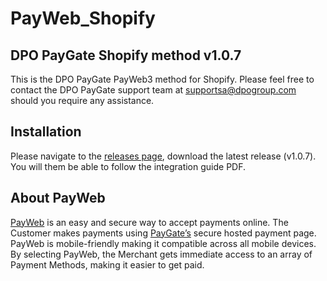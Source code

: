 # PayWeb_Shopify
## DPO PayGate Shopify method v1.0.7

This is the DPO PayGate PayWeb3 method for Shopify. Please feel free to contact the DPO PayGate support team at supportsa@dpogroup.com should you require any assistance.

## Installation

Please navigate to the [releases page](https://github.com/PayGate/PayWeb_Shopify/releases), download the latest release (v1.0.7). You will them be able to follow the integration guide PDF.

## About PayWeb

[PayWeb](https://www.paygate.co.za/paygate-products/payweb/) is an easy and secure way to accept payments online. The Customer makes payments using [PayGate’s](https://www.paygate.co.za/) secure hosted payment page. PayWeb is mobile-friendly making it compatible across all mobile devices. By selecting PayWeb, the Merchant gets immediate access to an array of Payment Methods, making it easier to get paid.
